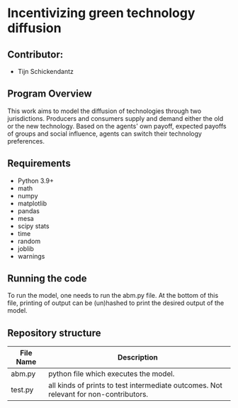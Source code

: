 # Incentivizing green technology diffusion


## Contributor:
* Tijn Schickendantz


## Program Overview
This work aims to model the diffusion of technologies through two jurisdictions. Producers and consumers supply and demand either the old or the new technology.
Based on the agents' own payoff, expected payoffs of groups and social influence, agents can switch their technology preferences.



## Requirements
* Python 3.9+
* math
* numpy
* matplotlib
* pandas
* mesa
* scipy stats
* time
* random
* joblib
* warnings

## Running the code

To run the model, one needs to run the abm.py file. At the bottom of this file, printing of output can be (un)hashed 
to print the desired output of the model.


## Repository structure


| File Name           | Description                                                                                                                                                                                          |
|---------------------|------------------------------------------------------------------------------------------------------------------------------------------------------------------------------------------------------|
|abm.py| python file which executes the model.|
|test.py| all kinds of prints to test intermediate outcomes. Not relevant for non-contributors.|
